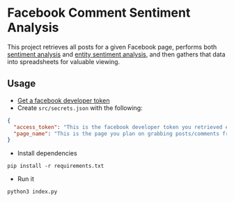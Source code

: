 # Facebook Comment Sentiment Analysis

This project retrieves all posts for a given Facebook page, performs both
[sentiment analysis](https://cloud.google.com/natural-language/docs/basics#sentiment_analysis) and
[entity sentiment analysis](https://cloud.google.com/natural-language/docs/basics#entity-sentiment-analysis), and then gathers that data into spreadsheets for valuable viewing.

## Usage

- [Get a facebook developer token](https://developers.facebook.com/tools/explorer/145634995501895/?method=GET&path=1614222468654688%3Ffields%3Dabout%2Cposts%7Bcomments%7D&version=v3.0)
- Create `src/secrets.json` with the following:

```json
{
  "access_token": "This is the facebook developer token you retrieved earlier",
  "page_name": "This is the page you plan on grabbing posts/comments from"
}
```

- Install dependencies

```shell
pip install -r requirements.txt
```

- Run it

```shell
python3 index.py
```
